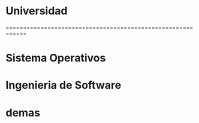 # Universidad
============================================================
# Sistema Operativos
# Ingenieria de Software
# demas
